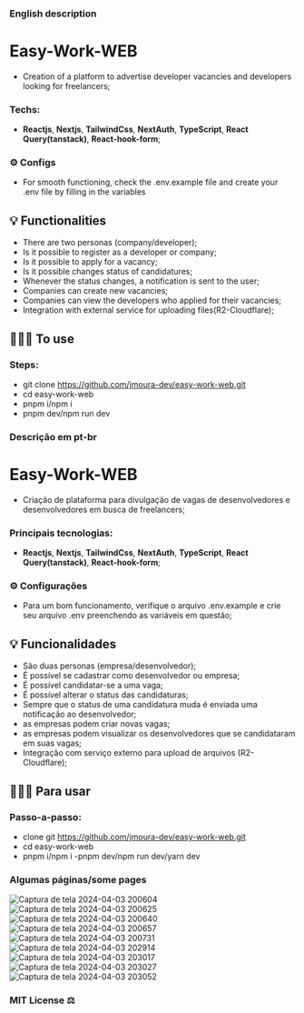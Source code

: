 ### English description
# Easy-Work-WEB
- Creation of a platform to advertise developer vacancies and developers looking for freelancers;

### Techs:
- **Reactjs**, **Nextjs**, **TailwindCss**, **NextAuth**, **TypeScript**, **React Query(tanstack)**, **React-hook-form**;


### ⚙️ Configs
- For smooth functioning, check the .env.example file and create your .env file by filling in the variables

## 💡 Functionalities

- There are two personas (company/developer);
- Is it possible to register as a developer or company;
- Is it possible to apply for a vacancy;
- Is it possible changes status of candidatures;
- Whenever the status changes, a notification is sent to the user;
- Companies can create new vacancies;
- Companies can view the developers who applied for their vacancies;
- Integration with external service for uploading files(R2-Cloudflare);


## 👨🏽‍💻 To use
### Steps:

- git clone https://github.com/jmoura-dev/easy-work-web.git
- cd easy-work-web
- pnpm i/npm i
- pnpm dev/npm run dev




### Descrição em pt-br
# Easy-Work-WEB
- Criação de plataforma para divulgação de vagas de desenvolvedores e desenvolvedores em busca de freelancers;

### Principais tecnologias:
- **Reactjs**, **Nextjs**, **TailwindCss**, **NextAuth**, **TypeScript**, **React Query(tanstack)**, **React-hook-form**;


### ⚙️ Configurações
- Para um bom funcionamento, verifique o arquivo .env.example e crie seu arquivo .env preenchendo as variáveis em questão;

## 💡 Funcionalidades

- São duas personas (empresa/desenvolvedor);
- É possível se cadastrar como desenvolvedor ou empresa;
- É possível candidatar-se a uma vaga;
- É possível alterar o status das candidaturas;
- Sempre que o status de uma candidatura muda é enviada uma notificação ao desenvolvedor;
- as empresas podem criar novas vagas;
- as empresas podem visualizar os desenvolvedores que se candidataram em suas vagas;
- Integração com serviço externo para upload de arquivos (R2-Cloudflare);


## 👨🏽‍💻 Para usar
### Passo-a-passo:

- clone git https://github.com/jmoura-dev/easy-work-web.git
- cd easy-work-web
- pnpm i/npm i
-pnpm dev/npm run dev/yarn dev

### Algumas páginas/some pages
![Captura de tela 2024-04-03 200604](https://github.com/jmoura-dev/easy-work-web/assets/72841857/3dbc56f1-7826-49ce-bd4b-0ae6369f6944)
![Captura de tela 2024-04-03 200625](https://github.com/jmoura-dev/easy-work-web/assets/72841857/c6122850-3f07-46b0-83be-ac75e50d627c)
![Captura de tela 2024-04-03 200640](https://github.com/jmoura-dev/easy-work-web/assets/72841857/51548deb-fe06-4c22-a483-97c36e2701fc)
![Captura de tela 2024-04-03 200657](https://github.com/jmoura-dev/easy-work-web/assets/72841857/5ad8e193-e768-453c-94e5-d901b00092aa)
![Captura de tela 2024-04-03 200731](https://github.com/jmoura-dev/easy-work-web/assets/72841857/815ba4ca-efaf-4d82-87fe-411127a1f4ac)
![Captura de tela 2024-04-03 202914](https://github.com/jmoura-dev/easy-work-web/assets/72841857/213c4640-8401-4d65-bfa9-934abcebb3df)
![Captura de tela 2024-04-03 203017](https://github.com/jmoura-dev/easy-work-web/assets/72841857/b029b85c-8466-4935-a510-f5e2e2562bb4)
![Captura de tela 2024-04-03 203027](https://github.com/jmoura-dev/easy-work-web/assets/72841857/0116d5b9-c022-45c0-96e5-dedb870dd9b5)
![Captura de tela 2024-04-03 203052](https://github.com/jmoura-dev/easy-work-web/assets/72841857/a5bcc25f-8a8e-4071-86e7-e1917a46250b)


### MIT License ⚖️
